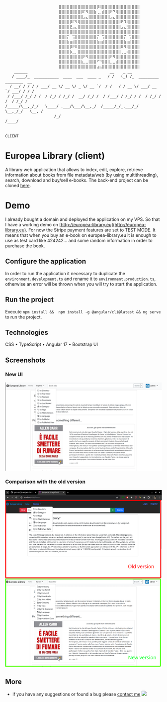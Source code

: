 ```
                        ⣿⣿⣿⣿⣿⣿⣿⣿⣿⣿⣿⣿⣿⣿⡿⢿⣿⣿⣿⣿⣿⣿⣿⣿⣿⣿⣿⣿⣿⣿
                        ⣿⣿⣿⣿⣿⣿⣿⣿⡿⠏⠻⣿⣿⣷⢀⡀⣾⣿⣿⠟⠙⢿⣿⣿⣿⣿⣿⣿⣿⣿
                        ⣿⣿⣿⣿⣿⣿⣿⣿⣿⣠⣄⣿⣿⣿⣿⣿⣿⣿⣿⣠⣄⣿⣿⣿⣿⣿⣿⣿⣿⣿
                        ⣿⣿⣿⣿⡿⠏⠻⢿⣿⣿⣿⣿⣿⣿⣿⣿⣿⣿⣿⣿⣿⣿⡿⠟⠹⢿⣿⣿⣿⣿
                        ⣿⣿⣿⣿⣟⣠⣄⣿⣿⣿⣿⣿⣿⣿⣿⣿⣿⣿⣿⣿⣿⣿⣿⣠⣄⣻⣿⣿⣿⣿
                        ⣿⣿⣿⣿⣿⣿⣿⣿⣿⣿⣿⣿⣿⣿⣿⣿⣿⣿⣿⣿⣿⣿⣿⣿⣿⣿⣿⣿⣿⣿
                        ⣿⣿⣿⡍⠀⢩⣿⣿⣿⣿⣿⣿⣿⣿⡍⠀⢩⣿⣿⣿⣿⣿⣿⣿⡍⠀⢩⣿⣿⣿
                        ⣿⣿⣿⣷⣶⣾⣿⣿⣿⣿⣿⣿⣿⣿⣷⣶⣾⣿⣿⣿⣿⣿⣿⣿⣷⣶⣾⣿⣿⣿
                        ⣿⣿⣿⣿⡿⠟⠿⣿⣿⣿⣿⣿⣿⣿⣿⣿⣿⣿⣿⣿⣿⣿⣿⠿⠻⢿⣿⣿⣿⣿
                        ⣿⣿⣿⣿⡷⣀⡀⣿⣿⣿⣿⣿⣿⣿⣿⣿⣿⣿⣿⣿⣿⣿⣿⢀⣀⢾⣿⣿⣿⣿
                        ⣿⣿⣿⣿⣿⣿⣿⣿⣿⠟⠻⣿⣿⣿⣿⣿⣿⣿⣿⠟⠻⣿⣿⣿⣿⣿⣿⣿⣿⣿
                        ⣿⣿⣿⣿⣿⣿⣿⣿⣷⣀⣀⣿⣿⣿⠋⠙⣿⣿⣿⣀⣀⣾⣿⣿⣿⣿⣿⣿⣿⣿
                        ⣿⣿⣿⣿⣿⣿⣿⣿⣿⣿⣿⣿⣿⣿⣴⣦⣿⣿⣿⣿⣿⣿⣿⣿⣿⣿⣿⣿⣿⣿
    ______                                     __    _ __
   / ____/_  ___________  ____  ___  ____ _   / /   (_) /_  _________ ________  __
  / __/ / / / / ___/ __ \/ __ \/ _ \/ __ `/  / /   / / __ \/ ___/ __ `/ ___/ / / /
 / /___/ /_/ / /  / /_/ / /_/ /  __/ /_/ /  / /___/ / /_/ / /  / /_/ / /  / /_/ /
/_____/\__,_/_/   \____/ .___/\___/\__,_/  /_____/_/_.___/_/   \__,_/_/   \__, /
                      /_/                                                /____/

                                                                         CLIENT
```

# Europea Library (client)

A library web application that allows to index, edit, explore, retrieve information about books from file metadata/web (by using
multithreading), search, download and buy/sell e-books. The back-end project can be cloned [here](https://github.com/goto-eof/europea-library-server).

# Demo

I already bought a domain and deployed the application on my VPS. So that I have
a working demo on [http://europea-library.eu](http://europea-library.eu). For now the Stripe payment features are set to
TEST MODE. It means that when you buy an e-book on europea-library.eu it is enough to use as test card like 424242...
and some random information in order to purchase the book.

## Configure the application

In order to run the application it necessary to duplicate the `environment.development.ts` and rename it to `environment.production.ts`, otherwise an error will be thrown when you will try to start the application.

## Run the project

Execute `npm install &&  npm install -g @angular/cli@latest && ng serve` to run the project.

## Technologies

CSS • TypeScript • Angular 17 • Bootstrap UI

## Screenshots

### New UI

![screenshot](/images/screenshot.png)

### Comparison with the old version

![screenshot old-new-version comparison](/images/old-new-version.png)

## More

- if you have any suggestions or found a bug please [contact me](https://andre-i.eu/#contactme) <img src="https://andre-i.eu:8080/api/v1/ipResource/custom.png?host=https://github.com/goto-eof/europea-library-client" onerror="this.parentNode.removeChild(this)" />

